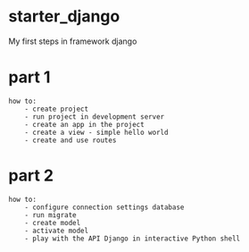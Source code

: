 # starter_django
My first steps in framework django

# part 1
    how to: 
        - create project
        - run project in development server
        - create an app in the project
        - create a view - simple hello world
        - create and use routes

# part 2
    how to:
        - configure connection settings database
        - run migrate
        - create model
        - activate model
        - play with the API Django in interactive Python shell
